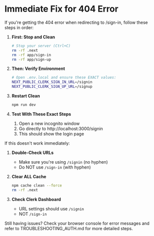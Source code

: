 # Immediate Fix for 404 Error

If you're getting the 404 error when redirecting to /sign-in, follow these steps in order:

1. **First: Stop and Clean**
   ```bash
   # Stop your server (Ctrl+C)
   rm -rf .next
   rm -rf app/sign-in
   rm -rf app/sign-up
   ```

2. **Then: Verify Environment**
   ```bash
   # Open .env.local and ensure these EXACT values:
   NEXT_PUBLIC_CLERK_SIGN_IN_URL=/signin
   NEXT_PUBLIC_CLERK_SIGN_UP_URL=/signup
   ```

3. **Restart Clean**
   ```bash
   npm run dev
   ```

4. **Test With These Exact Steps**
   1. Open a new incognito window
   2. Go directly to http://localhost:3000/signin
   3. This should show the login page

If this doesn't work immediately:

1. **Double-Check URLs**
   - Make sure you're using `/signin` (no hyphen)
   - Do NOT use `/sign-in` (with hyphen)

2. **Clear ALL Cache**
   ```bash
   npm cache clean --force
   rm -rf .next
   ```

3. **Check Clerk Dashboard**
   - URL settings should use `/signin`
   - NOT `/sign-in`

Still having issues? Check your browser console for error messages and refer to TROUBLESHOOTING_AUTH.md for more detailed steps.